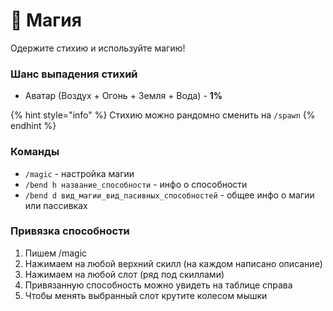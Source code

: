# 💫 Магия

Одержите стихию и используйте магию!

### **Шанс выпадения стихий**&#x20;

* Аватар (Воздух + Огонь + Земля + Вода) - **1%**

{% hint style="info" %}
Стихию можно рандомно сменить на `/spawn`
{% endhint %}

### **Команды**&#x20;

* `/magic` - настройка магии&#x20;
* `/bend h название_способности` - инфо о способности&#x20;
* `/bend d вид_магии_вид_пасивных_способностей` - общее инфо о магии или пассивках

### &#x20;Привязка способности

1. Пишем /magic
2. Нажимаем на любой верхний скилл (на каждом написано описание)
3. Нажимаем на любой слот (ряд под скиллами)&#x20;
4. Привязанную способность можно увидеть на таблице справа
5. Чтобы менять выбранный слот крутите колесом мышки
